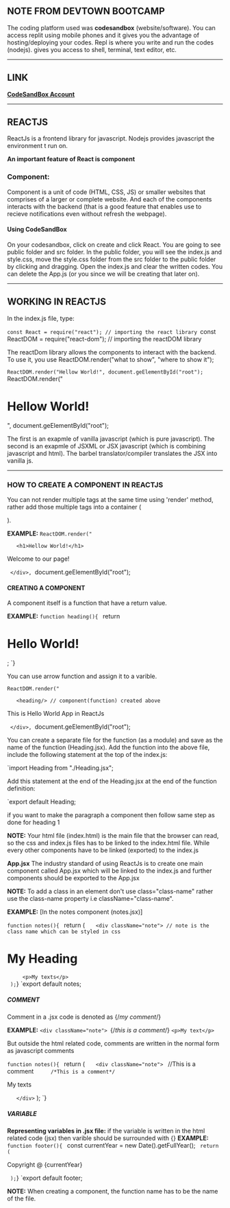 ## NOTE FROM DEVTOWN BOOTCAMP
The coding platform used was **codesandbox** (website/software). 
You can access replit using mobile phones and it gives you the advantage of hosting/deploying your codes.
Repl is where you write and run the codes (nodejs). gives you access to shell, terminal, text editor, etc.

---

## LINK
**[CodeSandBox Account](https://codesandbox.io/u/judechuks)**

---

## REACTJS
ReactJs is a frontend library for javascript. Nodejs provides javascript the environment t run on.

**An important feature of React is component**
### Component:
Component is a unit of code (HTML, CSS, JS) or smaller websites that comprises of a larger or complete website. And each of the components interacts with the backend (that is a good feature that enables use to recieve notifications even without refresh the webpage).

#### Using CodeSandBox
On your codesandbox, click on create and click React.
You are going to see public folder and src folder.
In the public folder, you will see the index.js and style.css, move the style.css folder from the src folder to the public folder by clicking and dragging.
Open the index.js and clear the written codes.
You can delete the App.js (or you since we will be creating that later on).

---

## WORKING IN REACTJS
In the index.js file, type:

`const React = require("react"); // importing the react library
`const ReactDOM = require("react-dom"); // importing the reactDOM library

The reactDom library allows the components to interact with the backend. To use it, you use
ReactDOM.render("what to show", "where to show it");

`ReactDOM.render("Hellow World!", document.geElementById("root");
`ReactDOM.render("<h1>Hellow World!</h1>", document.geElementById("root");

The first is an exapmle of vanilla javascript (which is pure javascript).
The second is an exapmle of JSXML or JSX javascript (which is combining javascript and html).
The barbel translator/compiler translates the JSX into vanilla js.

---

### HOW TO CREATE A COMPONENT IN REACTJS
You can not render multiple tags at the same time using 'render' method, rather add those multiple tags into a container (<div>).

**EXAMPLE:**
`ReactDOM.render("
`  <div>
`    <h1>Hellow World!</h1>
`    <p>Welcome to our page!</p>
`  </div>, 
`document.geElementById("root");

#### CREATING A COMPONENT
A component itself is a function that have a return value.

**EXAMPLE:**
`function heading(){
`  return <h1>Hello World!</h1>;
`}

You can use arrow function and assign it to a varible.

`ReactDOM.render("
`  <div>
`    <heading/> // component(function) created above
`    <p>This is Hello World App in ReactJs</p>
`  </div>, 
`document.geElementById("root");

You can create a separate file for the function (as a module) and save as the name of the function (Heading.jsx).
Add the function into the above file, include the following statement at the top of the index.js:

`import Heading from "./Heading.jsx";

Add this statement at the end of the Heading.jsx at the end of the function definition:

`export default Heading;

if you want to make the paragraph a component then follow same step as done for heading 1

**NOTE:**
Your html file (index.html) is the main file that the browser can read, so the css and index.js files has to be linked to the index.html file. While every other components have to be linked (exported) to the index.js

**App.jsx**
The industry standard of using ReactJs is to create one main component called App.jsx which will be linked to the index.js and further components should be exported to the App.jsx

**NOTE:**
To add a class in an element don't use class="class-name" rather use the class-name property i.e className="class-name".

**EXAMPLE:** [In the notes component (notes.jsx)]

`function notes(){
`  return (
`    <div className="note"> // note is the class name which can be styled in css
`      <h1>My Heading</h1>
`      <p>My texts</p>
`    </div>
`  );
`}
`export default notes;

##### COMMENT
Comment in a .jsx code is denoted as {/*my comment*/}

**EXAMPLE:**
`<div className="note">
`{/*this is a comment*/}
`<p>My text</p>
`</div>

But outside the html related code, comments are written in the normal form as javascript comments

`function notes(){
`  return (
`    <div className="note"> 
`      //This is a comment
`      /*This is a comment*/
`      <p>My texts</p>
`    </div>
`  );
`}

##### VARIABLE
**Representing variables in .jsx file:** if the variable is written in the html related code (jsx) then varible should be surrounded with {}
**EXAMPLE:**
`function footer(){
`  const currentYear = new Date().getFullYear();
`  return (
`    <p>Copyright @ {currentYear}</p>
`  );
`}
`export default footer;

**NOTE:**
When creating a component, the function name has to be the name of the file.